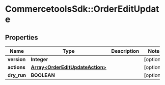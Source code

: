 # CommercetoolsSdk::OrderEditUpdate

## Properties
Name | Type | Description | Notes
------------ | ------------- | ------------- | -------------
**version** | **Integer** |  | [optional] 
**actions** | [**Array&lt;OrderEditUpdateAction&gt;**](OrderEditUpdateAction.md) |  | [optional] 
**dry_run** | **BOOLEAN** |  | [optional] 

